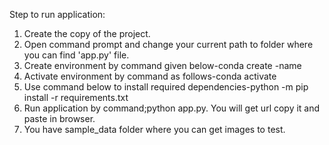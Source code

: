 Step to run application:

1. Create the copy of the project.
2. Open command prompt and change your current path to folder where you can find 'app.py' file.
3. Create environment by command given below-conda create -name <environment name>
4. Activate environment by command as follows-conda activate <environment name>
5. Use command below to install required dependencies-python -m pip install -r requirements.txt
6. Run application by command;python app.py. You will get url copy it and paste in browser.
7. You have sample_data folder where you can get images to test.
